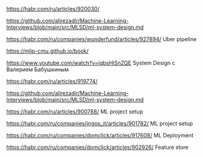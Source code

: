 https://habr.com/ru/articles/920030/

https://github.com/alirezadir/Machine-Learning-Interviews/blob/main/src/MLSD/ml-system-design.md

https://habr.com/ru/companies/wunderfund/articles/927894/  Uber pipeline

https://mlip-cmu.github.io/book/

https://www.youtube.com/watch?v=iqbsHiSnZQE System Design с Валерием Бабушкиным

https://habr.com/ru/articles/919774/

https://github.com/alirezadir/Machine-Learning-Interviews/blob/main/src/MLSD/ml-system-design.md

https://habr.com/ru/articles/900788/ ML project setup

https://habr.com/ru/companies/ingos_it/articles/901782/ ML project setup

https://habr.com/ru/companies/domclick/articles/917608/ ML Deployment

https://habr.com/ru/companies/domclick/articles/902926/ Feature store
